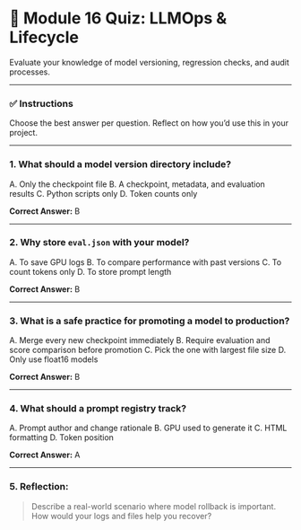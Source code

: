 # 🧪 Module 16 Quiz: LLMOps & Lifecycle

Evaluate your knowledge of model versioning, regression checks, and audit processes.

---

### ✅ Instructions

Choose the best answer per question. Reflect on how you’d use this in your project.

---

### 1. What should a model version directory include?

A. Only the checkpoint file
B. A checkpoint, metadata, and evaluation results
C. Python scripts only
D. Token counts only

**Correct Answer:** B

---

### 2. Why store `eval.json` with your model?

A. To save GPU logs
B. To compare performance with past versions
C. To count tokens only
D. To store prompt length

**Correct Answer:** B

---

### 3. What is a safe practice for promoting a model to production?

A. Merge every new checkpoint immediately
B. Require evaluation and score comparison before promotion
C. Pick the one with largest file size
D. Only use float16 models

**Correct Answer:** B

---

### 4. What should a prompt registry track?

A. Prompt author and change rationale
B. GPU used to generate it
C. HTML formatting
D. Token position

**Correct Answer:** A

---

### 5. Reflection:

> Describe a real-world scenario where model rollback is important. How would your logs and files help you recover?

